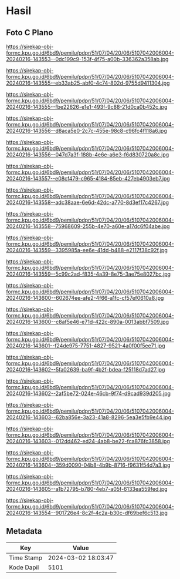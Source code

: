 # Hasil

## Foto C Plano

https://sirekap-obj-formc.kpu.go.id/6bd9/pemilu/pdpr/51/07/04/20/06/5107042006004-20240216-143553--0dc199c9-153f-4f75-a00b-336362a358ab.jpg

https://sirekap-obj-formc.kpu.go.id/6bd9/pemilu/pdpr/51/07/04/20/06/5107042006004-20240216-143555--eb33ab25-abf0-4c74-802d-9755d9411304.jpg

https://sirekap-obj-formc.kpu.go.id/6bd9/pemilu/pdpr/51/07/04/20/06/5107042006004-20240216-143555--fbe22626-e1e1-493f-9c88-21d0ca0b452c.jpg

https://sirekap-obj-formc.kpu.go.id/6bd9/pemilu/pdpr/51/07/04/20/06/5107042006004-20240216-143556--d8aca5e0-2c7c-455e-98c8-c96fc4f118a6.jpg

https://sirekap-obj-formc.kpu.go.id/6bd9/pemilu/pdpr/51/07/04/20/06/5107042006004-20240216-143556--047d7a3f-188b-4e6e-a6e3-f6d830720a8c.jpg

https://sirekap-obj-formc.kpu.go.id/6bd9/pemilu/pdpr/51/07/04/20/06/5107042006004-20240216-143557--e08cf479-c965-4184-85eb-427eb4903eb7.jpg

https://sirekap-obj-formc.kpu.go.id/6bd9/pemilu/pdpr/51/07/04/20/06/5107042006004-20240216-143558--adc38aae-6e6d-42dc-a770-8d3ef17c4267.jpg

https://sirekap-obj-formc.kpu.go.id/6bd9/pemilu/pdpr/51/07/04/20/06/5107042006004-20240216-143558--75968609-255b-4e70-a60e-a17dc6f04abe.jpg

https://sirekap-obj-formc.kpu.go.id/6bd9/pemilu/pdpr/51/07/04/20/06/5107042006004-20240216-143559--3395985a-ee6e-41dd-b488-e2117f38c92f.jpg

https://sirekap-obj-formc.kpu.go.id/6bd9/pemilu/pdpr/51/07/04/20/06/5107042006004-20240216-143559--5c99c2ad-f835-4a39-8e75-3ae75e8027bc.jpg

https://sirekap-obj-formc.kpu.go.id/6bd9/pemilu/pdpr/51/07/04/20/06/5107042006004-20240216-143600--602674ee-afe2-4f66-a1fc-cf57ef0610a8.jpg

https://sirekap-obj-formc.kpu.go.id/6bd9/pemilu/pdpr/51/07/04/20/06/5107042006004-20240216-143600--c8af5e46-e71d-422c-890a-0013abbf7509.jpg

https://sirekap-obj-formc.kpu.go.id/6bd9/pemilu/pdpr/51/07/04/20/06/5107042006004-20240216-143601--f24de975-7751-4827-9521-4a0f00f5ee71.jpg

https://sirekap-obj-formc.kpu.go.id/6bd9/pemilu/pdpr/51/07/04/20/06/5107042006004-20240216-143602--5fa02639-ba9f-4b2f-bdea-f25118d7ad27.jpg

https://sirekap-obj-formc.kpu.go.id/6bd9/pemilu/pdpr/51/07/04/20/06/5107042006004-20240216-143602--2af5be72-024e-46cb-9f74-d9cad939d205.jpg

https://sirekap-obj-formc.kpu.go.id/6bd9/pemilu/pdpr/51/07/04/20/06/5107042006004-20240216-143603--62ba856e-3a23-41a8-8296-5ea3e5fb9e44.jpg

https://sirekap-obj-formc.kpu.go.id/6bd9/pemilu/pdpr/51/07/04/20/06/5107042006004-20240216-143603--012dd462-ed24-4ab8-be22-fca876fc3858.jpg

https://sirekap-obj-formc.kpu.go.id/6bd9/pemilu/pdpr/51/07/04/20/06/5107042006004-20240216-143604--359d0090-04b8-4b9b-8716-f9631f54d7a3.jpg

https://sirekap-obj-formc.kpu.go.id/6bd9/pemilu/pdpr/51/07/04/20/06/5107042006004-20240216-143605--a1b72795-b780-4eb7-a05f-6133ea559fed.jpg

https://sirekap-obj-formc.kpu.go.id/6bd9/pemilu/pdpr/51/07/04/20/06/5107042006004-20240216-143554--901726e4-8c2f-4c2a-b30c-df69bef6c513.jpg


## Metadata

| Key        | Value               |
| ---------- | ------------------- |
| Time Stamp | 2024-03-02 18:03:47 |
| Kode Dapil | 5101                |



